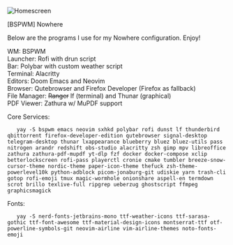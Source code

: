 ![Homescreen](https://github.com/jblais493/Nowhere/blob/master/Photos/Home.png?raw=true)

[BSPWM] Nowhere

Below are the programs I use for my Nowhere configuration. Enjoy!

WM: BSPWM <br>
Launcher: Rofi with drun script <br>
Bar: Polybar with custom weather script <br>
Terminal: Alacritty <br>
Editors: Doom Emacs and Neovim <br>
Browser: Qutebrowser and Firefox Developer (Firefox as fallback)<br>
File Manager: ~~Ranger~~ lf (terminal) and Thunar (graphical)<br>
PDF Viewer: Zathura w/ MuPDF support <br>

Core Services:
```
   yay -S bspwm emacs neovim sxhkd polybar rofi dunst lf thunderbird qbittorrent firefox-developer-edition qutebrowser signal-desktop telegram-desktop thunar lxappearance blueberry bluez bluez-utils pass nitrogen arandr redshift obs-studio alacritty zsh gimp mpv libreoffice zathura zathura-pdf-mupdf yt-dlp fzf docker docker-compose xclip betterlockscreen rofi-pass playerctl cronie cmake tumbler breeze-snow-cursor-theme nordic-theme paper-icon-theme thefuck zsh-theme-powerlevel10k python-adblock picom-jonaburg-git udiskie yarn trash-cli gotop rofi-emoji tmux magic-wormhole onionshare aspell-en termdown scrot brillo texlive-full ripgrep ueberzug ghostscript ffmpeg graphicsmagick 
```

Fonts:

```
   yay -S nerd-fonts-jetbrains-mono ttf-weather-icons ttf-sarasa-gothic ttf-font-awesome ttf-material-design-icons montserrat-ttf otf-powerline-symbols-git neovim-airline vim-airline-themes noto-fonts-emoji
```
